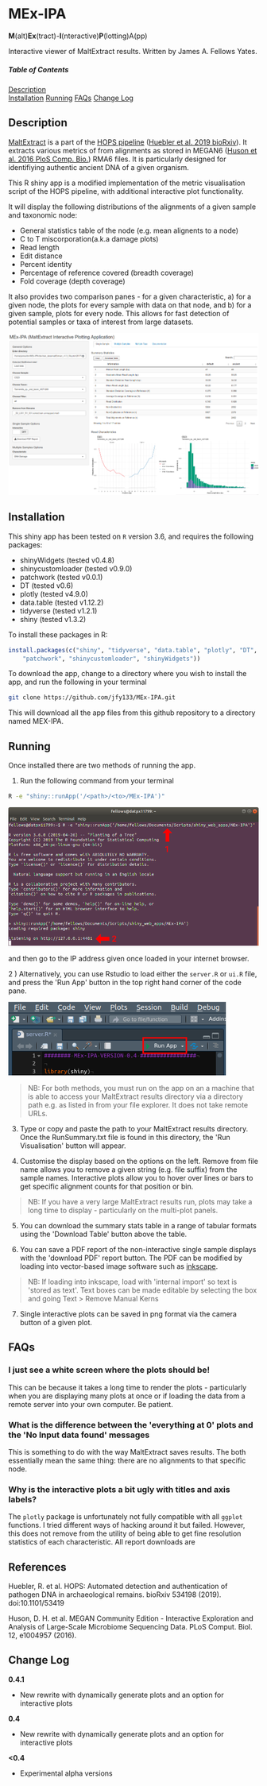 # MEx-IPA

**M**(alt)**Ex**(tract)-**I**(nteractive)**P**(lotting)A(pp)

Interactive viewer of MaltExtract results. Written by James A. Fellows Yates.

##### Table of Contents  
[Description](#description)  
[Installation](#installation)
[Running](#running)
[FAQs](#faqs)
[Change Log](#change-log)

## Description
[MaltExtract](https://github.com/rhuebler/MaltExtract) is a part of the [HOPS pipeline](https://github.com/rhuebler/HOPS) ([Huebler et al. 2019 bioRxiv](https://doi.org/10.1101/534198)).
It extracts various metrics of from alignments as stored
in MEGAN6 ([Huson et al. 2016 PloS Comp. Bio.](https://doi.org/10.1371/journal.pcbi.1004957)) RMA6 files.
It is particularly designed for identifiying authentic ancient DNA of 
a given organism.

This R shiny app is a modified implementation of the metric visualisation 
script of the HOPS pipeline, with additional interactive plot functionality.

It will display the following distributions of the alignments of a given sample
and taxonomic node:
  * General statistics table of the node (e.g. mean alignents to a node)
  * C to T miscorporation(a.k.a damage plots)
  * Read length
  * Edit distance
  * Percent identity
  * Percentage of reference covered (breadth coverage)
  * Fold coverage (depth coverage)

It also provides two comparison panes - for a given characteristic, a) for a
given node, the plots for every sample with data on that node, and b) for a 
given sample, plots for every node. This allows for fast detection of potential
samples or taxa of interest from large datasets.  

![Example display of MEx-IPA](assets/images/01-MExIPA_example.png)

## Installation
This shiny app has been tested on `R` version 3.6, and requires the following 
packages:

 * shinyWidgets (tested v0.4.8)
 * shinycustomloader (tested v0.9.0)
 * patchwork (tested v0.0.1)
 * DT (tested v0.6)
 * plotly (tested v4.9.0)
 * data.table (tested v1.12.2)
 * tidyverse (tested v1.2.1)
 * shiny (tested v1.3.2)

To install these packages in R:

```r
install.packages(c("shiny", "tidyverse", "data.table", "plotly", "DT", 
	"patchwork", "shinycustomloader", "shinyWidgets"))
```

To download the app, change to a directory where you wish to install the 
app, and run the following in your terminal

```bash
git clone https://github.com/jfy133/MEx-IPA.git
```

This will download all the app files from this github repository to a
directory named MEX-IPA.

## Running

Once installed there are two methods of running the app. 

1) Run the following command from your terminal

```bash
R -e "shiny::runApp('/<path>/<to>/MEx-IPA')"
```

![How to run in a Terminal](assets/images/02-terminal_instructions.png)

and then go to the IP address given once loaded in your internet browser.

2 ) Alternatively, you can use Rstudio to load either the `server.R` or `ui.R` 
file, and press the 'Run App' button in the top right hand corner of the 
code pane.

![How to run in Rstudio](assets/images/03-rstudio_instructions.png)

> NB: For both methods, you must run on the app on an a machine that is able to 
> access your MaltExtract results directory via a directory path e.g. as listed 
> in from your file explorer. It does not take remote URLs.

3) Type or copy and paste the path to your MaltExtract results directory. Once
the RunSummary.txt file is found in this directory, the 'Run Visualisation' 
button will appear.

4) Customise the display based on the options on the left. Remove from
file name allows you to remove a given string (e.g. file suffix) from the
sample names. Interactive plots allow you to hover over lines or bars to get
specific alignment counts for that position or bin.

> NB: If you have a very large MaltExtract results run, plots may take a 
> long time to display - particularly on the multi-plot panels.

5) You can download the summary stats table in a range of tabular formats 
using the 'Download Table' button above the table.

6) You can save a PDF report of the non-interactive single sample displays with 
the 'download PDF' report button. The PDF can be modified by loading into 
vector-based image software such as [inkscape](https://inkscape.org/). 

> NB: If loading into inkscape, load with 'internal import' so text is 'stored
> as text'. Text boxes can be made editable by selecting the box and going 
> Text > Remove Manual Kerns

7) Single interactive plots can be saved in png format via the camera button
of a given plot.

## FAQs

### I just see a white screen where the plots should be!

This can be because it takes a long time to render the plots - particularly
when you are displaying many plots at once or if loading the data
from a remote server into your own computer. Be patient.

### What is the difference between the 'everything at 0' plots and the 'No Input data found' messages

This is something to do with the way MaltExtract saves results. The both 
essentially mean the same thing: there are no alignments to that specific node.

### Why is the interactive plots a bit ugly with titles and axis labels?
The `plotly` package is unfortunately not fully compatible with all `ggplot` 
functions. I tried different ways of hacking around it but failed. However,
this does not remove from the utility of being able to get fine resolution
statistics of each characteristic. All report downloads are 

## References

Huebler, R. et al. HOPS: Automated detection and authentication of pathogen DNA in archaeological remains. bioRxiv 534198 (2019). doi:10.1101/53419

Huson, D. H. et al. MEGAN Community Edition - Interactive Exploration and Analysis of Large-Scale Microbiome Sequencing Data. PLoS Comput. Biol. 12, e1004957 (2016).

## Change Log

**0.4.1**
  * New rewrite with dynamically generate plots and an option for interactive plots

**0.4**
  * New rewrite with dynamically generate plots and an option for interactive plots

**<0.4** 
  * Experimental alpha versions

